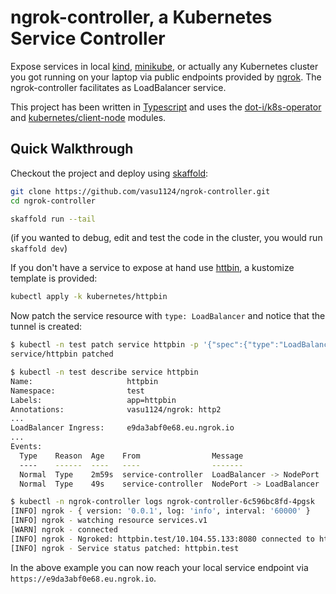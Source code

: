 # ngrok-controller, a Kubernetes Service Controller 

Expose services in local [kind](https://github.com/kubernetes-sigs/kind/), [minikube](https://github.com/kubernetes/minikube), or actually any Kubernetes cluster you got running on your laptop via public endpoints provided by [ngrok](ngrok.com). The ngrok-controller facilitates as LoadBalancer service.

This project has been written in [Typescript](https://www.typescriptlang.org/) and uses the [dot-i/k8s-operator](https://github.com/dot-i/k8s-operator-node) and [kubernetes/client-node](https://github.com/kubernetes-client/javascript) modules.

## Quick Walkthrough

Checkout the project and deploy using [skaffold](https://skaffold.dev/):
```bash
git clone https://github.com/vasu1124/ngrok-controller.git
cd ngrok-controller

skaffold run --tail
```
(if you wanted to debug, edit and test the code in the cluster, you would run `skaffold dev`)

If you don't have a service to expose at hand use [httbin](https://httpbin.org), a kustomize template is provided:
```bash
kubectl apply -k kubernetes/httpbin
```

Now patch the service resource with `type: LoadBalancer` and notice that the tunnel is created:
```bash
$ kubectl -n test patch service httpbin -p '{"spec":{"type":"LoadBalancer"}}'
service/httpbin patched

$ kubectl -n test describe service httpbin
Name:                     httpbin
Namespace:                test
Labels:                   app=httpbin
Annotations:              vasu1124/ngrok: http2
...
LoadBalancer Ingress:     e9da3abf0e68.eu.ngrok.io
...
Events:
  Type    Reason  Age    From                Message
  ----    ------  ----   ----                -------
  Normal  Type    2m59s  service-controller  LoadBalancer -> NodePort
  Normal  Type    49s    service-controller  NodePort -> LoadBalancer

$ kubectl -n ngrok-controller logs ngrok-controller-6c596bc8fd-4pgsk
[INFO] ngrok - { version: '0.0.1', log: 'info', interval: '60000' }
[INFO] ngrok - watching resource services.v1
[WARN] ngrok - connected
[INFO] ngrok - Ngroked: httpbin.test/10.104.55.133:8080 connected to https://e9da3abf0e68.eu.ngrok.io
[INFO] ngrok - Service status patched: httpbin.test
```
In the above example you can now reach your local service endpoint via `https://e9da3abf0e68.eu.ngrok.io`.
